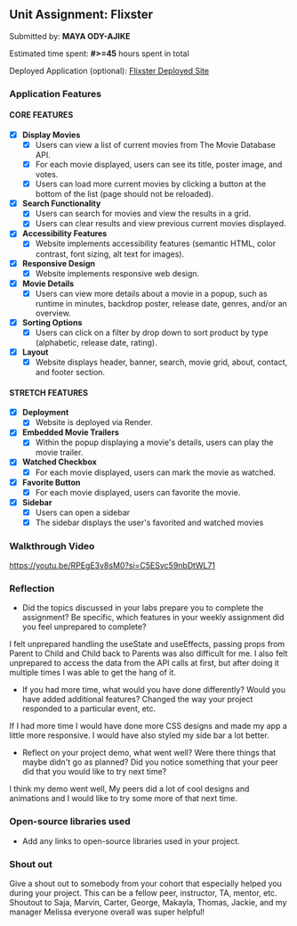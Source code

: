 ## Unit Assignment: Flixster

Submitted by: **MAYA ODY-AJIKE**

Estimated time spent: **#>=45** hours spent in total

Deployed Application (optional): [Flixster Deployed Site](https://flixster-starter-c8r7.onrender.com/)

### Application Features

#### CORE FEATURES


- [x] **Display Movies**
  - [x] Users can view a list of current movies from The Movie Database API.
  - [x] For each movie displayed, users can see its title, poster image, and votes.
  - [x] Users can load more current movies by clicking a button at the bottom of the list (page should not be reloaded).
- [x] **Search Functionality**
  - [x] Users can search for movies and view the results in a grid.
  - [x] Users can clear results and view previous current movies displayed.
- [x] **Accessibility Features**
  - [x] Website implements accessibility features (semantic HTML, color contrast, font sizing, alt text for images).
- [x] **Responsive Design**
  - [x] Website implements responsive web design.
- [x] **Movie Details**
  - [x] Users can view more details about a movie in a popup, such as runtime in minutes, backdrop poster, release date, genres, and/or an overview.
- [x] **Sorting Options**
  - [x] Users can click on a filter by drop down to sort product by type (alphabetic, release date, rating).
- [x] **Layout**
  - [x] Website displays header, banner, search, movie grid, about, contact, and footer section.

#### STRETCH FEATURES

- [x] **Deployment**
  - [x] Website is deployed via Render.
- [x] **Embedded Movie Trailers**
  - [x] Within the popup displaying a movie's details, users can play the movie trailer.
- [x] **Watched Checkbox**
  - [x] For each movie displayed, users can mark the movie as watched.
- [x] **Favorite Button**
  - [x] For each movie displayed, users can favorite the movie.
- [x] **Sidebar**
  - [x] Users can open a sidebar
  - [x] The sidebar displays the user's favorited and watched movies

### Walkthrough Video
https://youtu.be/RPEgE3v8sM0?si=C5ESvc59nbDtWL71

### Reflection

* Did the topics discussed in your labs prepare you to complete the assignment? Be specific, which features in your weekly assignment did you feel unprepared to complete?

I felt unprepared handling the useState and useEffects, passing props from Parent to Child and Child back to Parents was also difficult for me. I also felt unprepared to access the data from the API calls at first, but after doing it multiple times I was able to get the hang of it. 

* If you had more time, what would you have done differently? Would you have added additional features? Changed the way your project responded to a particular event, etc.
  
If I had more time I would have done more CSS designs and made my app a little more responsive. I would have also styled my side bar a lot better. 

* Reflect on your project demo, what went well? Were there things that maybe didn't go as planned? Did you notice something that your peer did that you would like to try next time?

I think my demo went well, My peers did a lot of cool designs and animations and I would like to try some more of that next time. 

### Open-source libraries used

- Add any links to open-source libraries used in your project.

### Shout out

Give a shout out to somebody from your cohort that especially helped you during your project. This can be a fellow peer, instructor, TA, mentor, etc.
Shoutout to Saja, Marvin, Carter, George, Makayla, Thomas, Jackie, and my manager Melissa everyone overall was super helpful!
